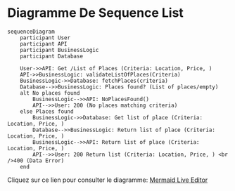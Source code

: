 # Diagramme De Sequence List

```mermaid
sequenceDiagram
    participant User
    participant API
    participant BusinessLogic
    participant Database

    User->>API: Get /List of Places (Criteria: Location, Price, )
    API->>BusinessLogic: validateListOfPlaces(Criteria)
    BusinessLogic->>Database: fetchPlaces(criteria)
    Database-->>BusinessLogic: Places found? (List of places/empty)
    alt No places found
        BusinessLogic-->>API: NoPlacesFound()
        API-->>User: 200 (No places matching criteria)
    else Places found
        BusinessLogic->>Database: Get list of place (Criteria: Location, Price, )
        Database-->>BusinessLogic: Return list of place (Criteria: Location, Price, )
        BusinessLogic-->>API: Return list of place (Criteria: Location, Price, )
        API-->>User: 200 Return list (Criteria: Location, Price, ) <br />400 (Data Error)
    end
```

Cliquez sur ce lien pour consulter le diagramme: [Mermaid Live Editor](https://www.mermaidchart.com/play?utm_source=mermaid_live_editor&utm_medium=banner_ad&utm_campaign=visual_editor#pako:eNqlkU9LAzEQxb_KsKcttGwRT0EqalWEUovgrZdpdrYGtsmazAoifncTu2m33fUPmmNm3m_evHlLpMkpEYmj55q0pKnCtcXN0i41-FehZSVVhZrh0ZHt-79Y3PV9X9ZOaXJuZtZK9jVMkXGFjkIt1sOM0WTikQJuiSGbKcdgCliUKMlBemUVk1UoYGYksjJ6CAurJA1hECFe7RkH8wW8YKlyZArA-2KL29F20gORh0SPAgpi-dTI5LEsto26cxvjhal1fg5p3Kf6_M5oU_HrDoMlw9w0ta0klrrmYkxzsx1xE9rTQVsQgvBtIVQBJ-MxpHv6Bv0-Sq-hswyVjg5sf-2hHVA4V9ne7nfH-iG-B-La6r-C-xP7H7MTahv3LQXOVhayyWk4RFgZrq01dp-7zpP3D8MJLJQ)   
